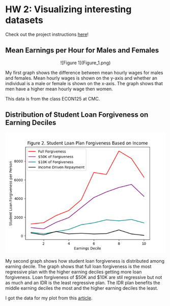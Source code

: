 # HW 2: Visualizing interesting datasets
Check out the project instructions [here](https://github.com/mikeizbicki/cmc-csci040/tree/2021fall/hw_02)!
## Mean Earnings per Hour for Males and Females

<p align="center">![Figure 1](Figure_1.png)</p>

My first graph shows the difference between mean hourly wages for males and females. Mean hourly wages is shown on the y-axis and whether an individual is a male or female is shown on the x-axis. The graph shows that men have a higher mean hourly wage then women.

This data is from the class ECON125 at CMC. 

## Distribution of Student Loan Forgiveness on Earning Deciles 

![Figure 2](Figure_2.png)

My second graph shows how student loan forgiveness is distributed among earning decile. The graph shows that full loan forgiveness is the most regressive plan with the higher earning deciles getting more loan forgiveness. Loan forgiveness of $50K and $10K are stil regressive but not as much and an IDR is the least regressive plan. The IDR plan benefits the middle earning deciles the most and the higher earning deciles the least. 

I got the data for my plot from this [article](https://www.nber.org/system/files/working_papers/w28175/w28175.pdf).
